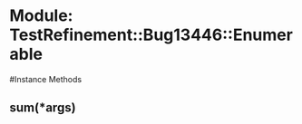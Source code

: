# Module: TestRefinement::Bug13446::Enumerable
    




#Instance Methods
## sum(*args) [](#method-i-sum)

